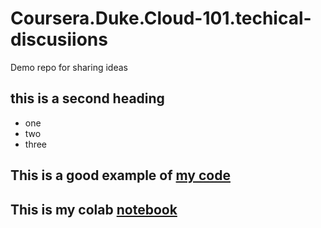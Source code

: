 # Coursera.Duke.Cloud-101.techical-discusiions
Demo repo for sharing ideas

## this is a second heading

* one
* two
* three

## This is a good example of [my code](https://gist.github.com/ggoltsman/6b1ba24a5c1eb54daa9da37c5c306170)

## This is my colab [notebook](https://colab.research.google.com/drive/11W4B0sU1IT889isiIMcMkOwl1M8Eb72f?usp=sharing)

